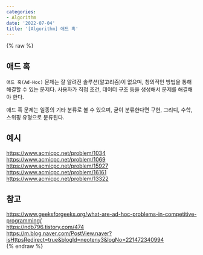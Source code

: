 ```yaml
---
categories:
- Algorithm
date: '2022-07-04'
title: '[Algorithm] 애드 혹'
---
```


{% raw %}
##  애드 혹
`애드 혹(Ad-Hoc)` 문제는 잘 알려진 솔루션(알고리즘)이 없으며, 창의적인 방법을 통해 해결할 수 있는 문제다. 사용자가 직접 조건, 데이터 구조 등을 생성해서 문제를 해결해야 한다.

애드 혹 문제는 일종의 기타 분류로 볼 수 있으며, 굳이 분류한다면 구현, 그리디, 수학, 스위핑 유형으로 분류된다.

## 예시
https://www.acmicpc.net/problem/1034<br>
https://www.acmicpc.net/problem/1069<br>
https://www.acmicpc.net/problem/15927<br>
https://www.acmicpc.net/problem/16161<br>
https://www.acmicpc.net/problem/13322<br>

## 참고
https://www.geeksforgeeks.org/what-are-ad-hoc-problems-in-competitive-programming/<br>
https://ndb796.tistory.com/474<br>
https://m.blog.naver.com/PostView.naver?isHttpsRedirect=true&blogId=neoteny3&logNo=221472340994<br>
{% endraw %}